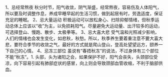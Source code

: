 1、忌经常熬夜
秋分时节，阳气收敛，阴气渐盛，经常熬夜，容易伤及人体阳气，所以要及时调整作息，养成早睡早起的生活习惯，做到起居有时，劳逸适度，保证充足的睡眠。
2、忌大量运动
积极运动可以放松身心、扫除抑郁情绪，但秋季运动总体上应该以“收”为主，以免损耗阳气。尽量避免大运动量、出汗较多的运动，可选择登山、慢跑、散步、太极拳等。
3、忌大喜大悲
受气温和光照减少影响，人们的情绪也会发生变化，如悲秋，秋愁。所以，秋季养生要着重注意不要大喜大悲，要符合季节的收敛之气，最好的方式就是爬山登山，登高处望望远方，颐养一下自己的心情。
4、忌冻三部位
虽说有“春捂秋冻”的说法，不过身体有三个部位不能“秋冻”。1. 头部，头为诸阳之会，如果保护不好，阳气会丧失，头颈部位受凉，向下容易引起有肺部症状的感冒，向上则会导致颈部血管收缩，不利于脑部供血。